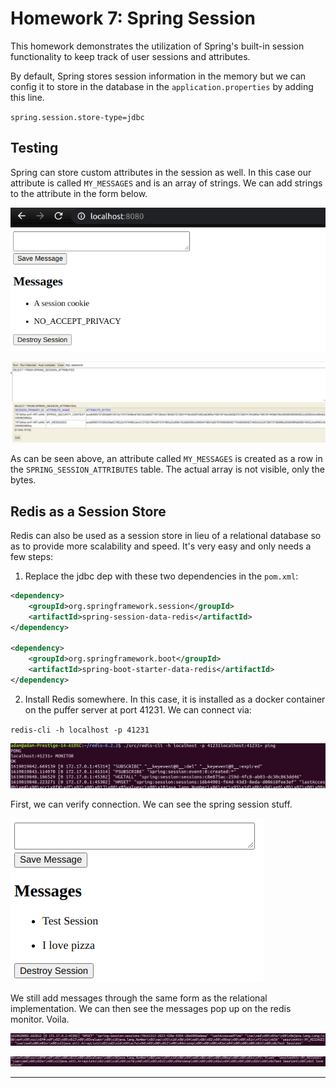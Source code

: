 # Homework 7: Spring Session

This homework demonstrates the utilization of Spring's built-in session functionality to keep track of user sessions and attributes.

By default, Spring stores session information in the memory but we can config it to store in the database in the `application.properties` by adding this line.

`spring.session.store-type=jdbc`

## Testing

Spring can store custom attributes in the session as well. In this case our attribute is called `MY_MESSAGES` and is an array of strings. We can add strings to the attribute in the form below.

![data](docs/hw7-add-message.png)

![data](docs/hw7-add-message-h2.png)

As can be seen above, an attribute called `MY_MESSAGES` is created as a row in the `SPRING_SESSION_ATTRIBUTES` table. The actual array is not visible, only the bytes.

## Redis as a Session Store

Redis can also be used as a session store in lieu of a relational database so as to provide more scalability and speed. It's very easy and only needs a few steps:

1. Replace the jdbc dep with these two dependencies in the `pom.xml`:

```xml
<dependency>
    <groupId>org.springframework.session</groupId>
    <artifactId>spring-session-data-redis</artifactId>
</dependency>

<dependency>
    <groupId>org.springframework.boot</groupId>
    <artifactId>spring-boot-starter-data-redis</artifactId>
</dependency>
```

2. Install Redis somewhere. In this case, it is installed as a docker container on the puffer server at port 41231. We can connect via:

`redis-cli -h localhost -p 41231`

![data](docs/hw7-redis-connection.png)

First, we can verify connection. We can see the spring session stuff.

![data](docs/hw7-redis-messages.png)

We still add messages through the same form as the relational implementation. We can then see the messages pop up on the redis monitor. Voila.

![data](docs/hw7-redis-str1.png)

![data](docs/hw7-redis-str2.png)

***
